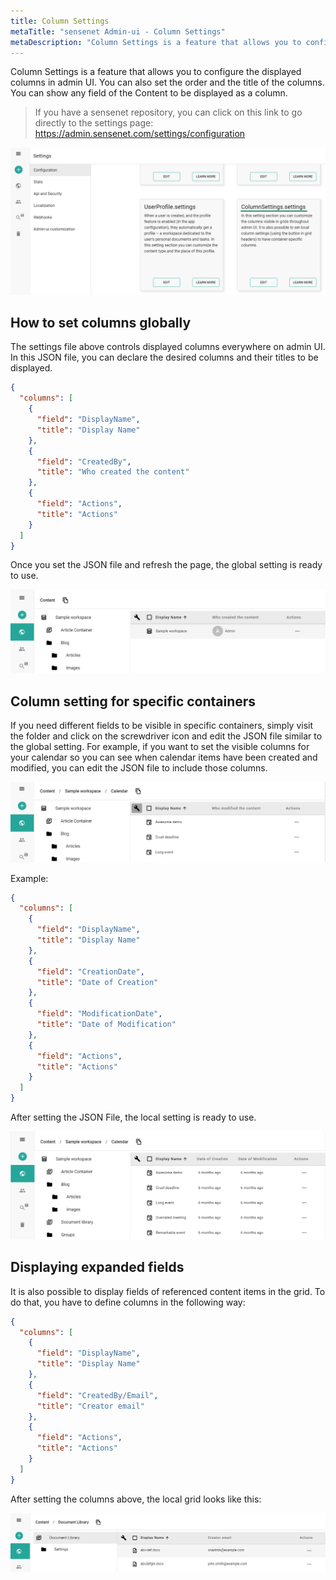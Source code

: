 ```yaml
---
title: Column Settings
metaTitle: "sensenet Admin-ui - Column Settings"
metaDescription: "Column Settings is a feature that allows you to configure the displayed columns in admin UI"
---
```


Column Settings is a feature that allows you to configure the displayed columns in admin UI. You can also set the order and the title of the columns. You can show any field of the Content to be displayed as a column.

> If you have a sensenet repository, you can click on this link to go directly to the settings page: https://admin.sensenet.com/settings/configuration

![Setup Global Column Settings](../img/global_column_settings.png "Setup the Global Settings on the admin surface")

## How to set columns globally
The settings file above controls displayed columns everywhere on admin UI. In this JSON file, you can declare the desired columns and their titles to be displayed.

```json
{
  "columns": [
    {
      "field": "DisplayName",
      "title": "Display Name"
    },
    {
      "field": "CreatedBy",
      "title": "Who created the content"
    },
    {
      "field": "Actions",
      "title": "Actions"
    }
  ]
}
```

Once you set the JSON file and refresh the page, the global setting is ready to use.

![Global Setting Result](../img/global_column_settings_preview.png "The result of the global settings")

## Column setting for specific containers

If you need different fields to be visible in specific containers, simply visit the folder and click on the screwdriver icon and edit the JSON file similar to the global setting. For example, if you want to set the visible columns for your calendar so you can see when calendar items have been created and modified, you can edit the JSON file to include those columns.

![Setup Local Column Settings](../img/local_column_settings_button.png "Open the JSON editor for local Column Settings")

Example:

```json
{
  "columns": [
    {
      "field": "DisplayName",
      "title": "Display Name"
    },
    {
      "field": "CreationDate",
      "title": "Date of Creation"
    },
    {
      "field": "ModificationDate",
      "title": "Date of Modification"
    },
    {
      "field": "Actions",
      "title": "Actions"
    }
  ]
}
```

After setting the JSON File, the local setting is ready to use.

![Result of Local Settings](../img/local_column_settings.png "Result of Local Settings")

## Displaying expanded fields
It is also possible to display fields of referenced content items in the grid. To do that, you have to define columns in the following way:


```json
{
  "columns": [
    {
      "field": "DisplayName",
      "title": "Display Name"
    },
    {
      "field": "CreatedBy/Email",
      "title": "Creator email"
    },
    {
      "field": "Actions",
      "title": "Actions"
    }
  ]
}
```

After setting the columns above, the local grid looks like this:

![Expanded field in a column header](../img/local_column_settings_expanded.png "Expanded field in a column header")